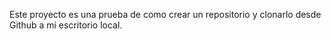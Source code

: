 Este proyecto es una prueba de como crear un repositorio y clonarlo desde Github a mi escritorio local.
